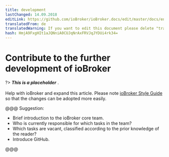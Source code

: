 ```yaml
---
title: development
lastChanged: 14.09.2018
editLink: https://github.com/ioBroker/ioBroker.docs/edit/master/docs/en/community/project.md
translatedFrom: de
translatedWarning: If you want to edit this document please delete "translatedFrom" field, elsewise this document will be translated automatically again
hash: HmjA9FxgHIt1aJQNniA0CUJqNrAxFRVJqJYDUi4rk34=
---
```

# Contribute to the further development of ioBroker
?> ***This is a placeholder*** .<br><br> Help with ioBroker and expand this article. Please note [ioBroker Style Guide](https://www.iobroker.net/#de/documentation/community/styleguidedoc.md) so that the changes can be adopted more easily.

@@@ Suggestion:

* Brief introduction to the ioBroker core team.
* Who is currently responsible for which tasks in the team?
* Which tasks are vacant, classified according to the prior knowledge of the reader?
* Introduce GitHub.

@@@